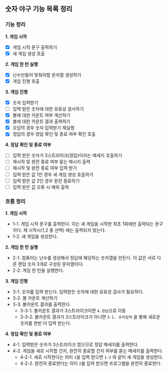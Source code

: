 ## 숫자 야구 기능 목록 정리

### 기능 정리

**1. 게임 시작**

- [x] 게임 시작 문구 출력하기
- [x] 새 게임 생성 호출

**2. 게임 한 턴 실행**

- [x] 난수만들어 맞춰야할 문자열 생성하기
- [x] 게임 진행 호출

**3. 게임 진행**

- [x] 숫자 입력받기
- [ ] 입력 받은 숫자에 대한 유효성 검사하기
- [x] 볼에 대한 카운트 여부 계산하기
- [x] 볼에 대한 카운트 결과 출력하기
- [x] 오답의 경우 숫자 입력받기 재실행
- [x] 정답의 경우 정답 확인 및 종료 여부 확인 호출

**4. 정답 확인 및 종료 여부**

- [ ] 입력 받은 숫자가 3스트라이크(정답)이라는 메세지 호출하기
- [ ] 재시작 및 완전 종료 여부 묻는 메시지 출력
- [ ] 재시작 및 완전 종료 여부 입력 받기
- [ ] 입력 받은 값 1인 경우 새 게임 생성 호출하기
- [ ] 입력 받은 값 2인 경우 완전 종료하기
- [ ] 입력 받은 값 오류 시 예외 출력

### 흐름 정리

**1. 게임 시작**
 - 1-1. 게임 시작 문구를 출력한다. 이는 새 게임을 시작한 최초 1회에만 출력되는 문구이다. 재 시작시(1,2 중 선택) 에는 출력되지 않는다.
 - 1-2. 새 게임을 생성한다.

**2. 게임 한 턴 실행**
 - 2-1. 컴퓨터는 난수를 생성해서 정답에 해당하는 숫자열을 만든다. 이 값은 서로 다른 랜덤 숫자 3개로 구성된 문자열이다.
 - 2-2. 게임 한 턴을 실행한다.

**3. 게임 진행**
 - 3-1. 숫자를 입력 받는다. 입력받은 숫자에 대한 유효성 검사가 필요하다.
 - 3-2. 볼 카운트 계산하기
 - 3-3. 볼카운트 결과를 출력한다.
   - 3-3-1. 볼카운트 결과가 3스트라이크이면 `4.정답`으로 이동
   - 3-3-2. 볼카운트 결과가 3스트라이크가 아니면 `3-1. 숫자입력` 을 통해 새로운 숫자를 한번 더 입력 받는다.

**4. 정답 확인 및 종료 여부**
 - 4-1. 입력받은 숫자가 3스트라이크 였으므로 정답 메세지를 출력한다.
 - 4-2. 게임을 새로 시작할 건지, 완전히 종료할 건지 여부를 묻는 메세지를 출력한다.
   - 4-2-1. 새로 시작한다는 의미 `1`을 입력 받으면 `1-2` 와 같이 새 게임을 생성한다.
   - 4-2-2. 완전히 종료한다는 의미 `2`를 입력 받으면 프로그램을 완전히 종료한다.
